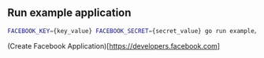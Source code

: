 ## Run example application

```sh
FACEBOOK_KEY={key_value} FACEBOOK_SECRET={secret_value} go run example/main.go
```

(Create Facebook Application)[https://developers.facebook.com]
